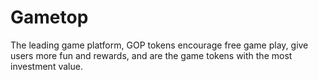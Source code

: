 # Gametop
The leading game platform, GOP tokens encourage free game play, give users more fun and rewards, and are the game tokens with the most investment value.
